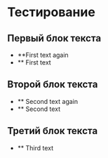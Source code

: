# Тестирование 

## Первый блок текста

* **First text again
* ** First text

## Второй блок текста


* ** Second text again
* ** Second text

## Третий блок текста

* ** Third text